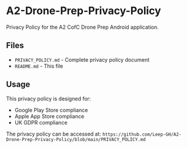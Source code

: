 # A2-Drone-Prep-Privacy-Policy

Privacy Policy for the A2 CofC Drone Prep Android application.

## Files

- `PRIVACY_POLICY.md` - Complete privacy policy document
- `README.md` - This file

## Usage

This privacy policy is designed for:
- Google Play Store compliance
- Apple App Store compliance  
- UK GDPR compliance

The privacy policy can be accessed at: `https://github.com/Leep-GH/A2-Drone-Prep-Privacy-Policy/blob/main/PRIVACY_POLICY.md`
